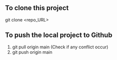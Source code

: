 To clone this project
-------------------------
git clone <repo_URL>


To push the local project to Github 
-------------------------------------
1. git pull origin main    (Check if any conflict occur)
2. git push origin main
